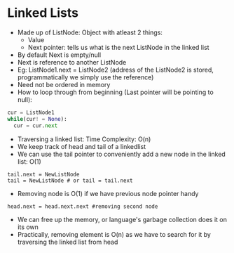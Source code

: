 # Linked Lists

- Made up of ListNode: Object with atleast 2 things:
  - Value
  - Next pointer: tells us what is the next ListNode in the linked list
- By default Next is empty/null
- Next is reference to another ListNode
- Eg: ListNode1.next = ListNode2 (address of the ListNode2 is stored, programmatically we simply use the reference)
- Need not be ordered in memory
- How to loop through from beginning (Last pointer will be pointing to null):
```python
cur = ListNode1
while(cur! = None):
  cur = cur.next
```
- Traversing a linked list: Time Complexity: O(n)
- We keep track of head and tail of a linkedlist
- We can use the tail pointer to conveniently add a new node in the linked list: O(1)
```
tail.next = NewListNode
tail = NewListNode # or tail = tail.next
```
- Removing node is O(1) if we have previous node pointer handy

```head.next = head.next.next #removing second node```
  - We can free up the memory, or language's garbage collection does it on its own
  - Practically, removing element is O(n) as we have to search for it by traversing the linked list from head